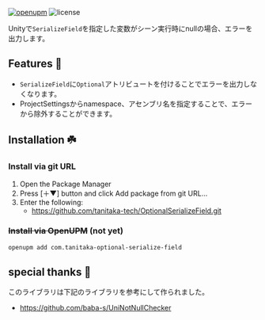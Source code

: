 [![openupm](https://img.shields.io/npm/v/com.tanitaka.optional-serialize-field?label=openupm&registry_uri=https://package.openupm.com)](https://openupm.com/packages/com.tanitaka.state-variable/)
![license](https://img.shields.io/github/license/tanitaka-tech/OptionalSerializeField)

Unityで`SerializeField`を指定した変数がシーン実行時にnullの場合、エラーを出力します。

## Features 🚀
- `SerializeField`に`Optional`アトリビュートを付けることでエラーを出力しなくなります。
- ProjectSettingsからnamespace、アセンブリ名を指定することで、エラーから除外することができます。

## Installation ☘️

### Install via git URL
1. Open the Package Manager
1. Press [＋▼] button and click Add package from git URL...
1. Enter the following:
    - https://github.com/tanitaka-tech/OptionalSerializeField.git

### ~~Install via OpenUPM~~ (not yet)
```sh
openupm add com.tanitaka-optional-serialize-field
```

## special thanks 🙏
このライブラリは下記のライブラリを参考にして作られました。
- https://github.com/baba-s/UniNotNullChecker